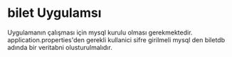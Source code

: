 # bilet Uygulamsı

Uygulamanın çalışması için mysql kurulu olması gerekmektedir. 
application.properties'den gerekli kullanici sifre girilmeli
mysql den biletdb adında bir veritabni olusturulmalıdır.
